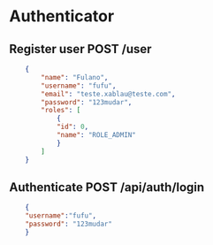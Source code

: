 
# Authenticator

## Register user POST /user

```json
    {
        "name": "Fulano",
        "username": "fufu",
        "email": "teste.xablau@teste.com",
        "password": "123mudar",
        "roles": [
            {
            "id": 0,
            "name": "ROLE_ADMIN"
            }
        ]
    }
```  


## Authenticate POST /api/auth/login

```json
    {
    "username":"fufu",
    "password": "123mudar"
    }
```